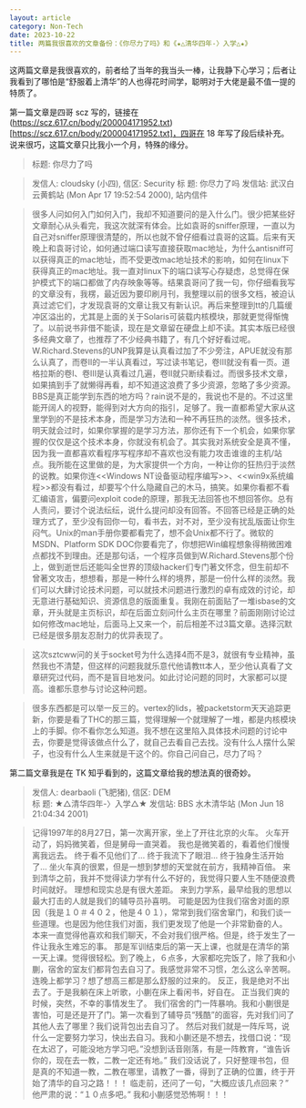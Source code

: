 ```yaml
---
layout: article
category: Non-Tech
date: 2023-10-22
title: 两篇我很喜欢的文章备份：《你尽力了吗》和《★△清华四年-〉入学△★》
---
```

<!-- excerpt-start -->
这两篇文章是我很喜欢的，前者给了当年的我当头一棒，让我静下心学习；后者让我看到了哪怕是“舒服着上清华”的人也得花时间学，聪明对于大佬是最不值一提的特质了。

第一篇文章是四哥 scz 写的，链接在(https://scz.617.cn/body/200004171952.txt)[https://scz.617.cn/body/200004171952.txt]，四哥在 18 年写了段后续补充。说来很巧，这篇文章只比我小一个月，特殊的缘分。

>标题: 你尽力了吗

>发信人: cloudsky (小四), 信区: Security
>标  题: 你尽力了吗
>发信站: 武汉白云黄鹤站 (Mon Apr 17 19:52:54 2000), 站内信件

>很多人问如何入门如何入门，我却不知道要问的是入什么门。很少把某些好文章耐心从头看完，我这次就深有体会。比如袁哥的sniffer原理，一直以为自己对sniffer原理很清楚的，所以也就不曾仔细看过袁哥的这篇。后来有天晚上和袁哥讨论，如何通过端口读写直接获取mac地址，为什么antisniff可以获得真正的mac地址，而不受更改mac地址技术的影响，如何在linux下获得真正的mac地址。我一直对linux下的端口读写心存疑虑，总觉得在保护模式下的端口都做了内存映象等等。结果袁哥问了我一句，你仔细看我写的文章没有，我楞，最近因为要印刷月刊，我整理以前的很多文档，被迫认真过滤它们，才发现袁哥的文章让我又有新认识。再后来整理到tt的几篇缓冲区溢出的，尤其是上面的关于Solaris可装载内核模块，那就更觉得惭愧了。以前说书非借不能读，现在是文章留在硬盘上却不读。其实本版已经很多经典文章了，也推荐了不少经典书籍了，有几个好好看过呢。W.Richard.Stevens的UNP我算是认真看过加了不少旁注，APUE就没有那么认真了，而卷II的一半认真看过，写过读书笔记，卷III就没有看一页。道格拉斯的卷I、卷III是认真看过几遍，卷II就只断续看过。而很多技术文章，如果搞到手了就懒得再看，却不知道这浪费了多少资源，忽略了多少资源。BBS是真正能学到东西的地方吗？rain说不是的，我说也不是的。不过这里能开阔人的视野，能得到对大方向的指引，足够了。我一直都希望大家从这里学到的不是技术本身，而是学习方法和一种不再狂热的淡然。很多技术，明天就会过时，如果你掌握的是学习方法，那你还有下一个机会，如果你掌握的仅仅是这个技术本身，你就没有机会了。其实我对系统安全是真不懂，因为我一直都喜欢看程序写程序却不喜欢也没有能力攻击谁谁的主机/站点。我所能在这里做的是，为大家提供一个方向，一种让你的狂热归于淡然的说教。如果你连<<Windows NT设备驱动程序编写>>、<<win9x系统编程>>都没有看过，却要写个什么隐藏自己的木马，搞笑。如果你看都不看汇编语言，偏要问exploit code的原理，那我无法回答也不想回答你。总有人责问，要讨个说法纭纭，说什么提问却没有回答。不回答已经是正确的处理方式了，至少没有回你一句，看书去，对不对，至少没有扰乱版面让你生闷气。Unix的man手册你要都看完了，想不会Unix都不行了。微软的MSDN、Platform SDK DOC你要看完了，你想把Win编程想象得稍微困难点都找不到理由。还是那句话，一个程序员做到W.Richard.Stevens那个份上，做到逝世后还能叫全世界的顶级hacker们专门著文怀念，但生前却不曾著文攻击，想想看，那是一种什么样的境界，那是一份什么样的淡然。我们可以大肆讨论技术问题，可以就技术问题进行激烈的卓有成效的讨论，却无意进行基础知识、资源信息的版面重复。我刚在前面贴了一堆isbase的文章，开头就是主页标识，却在后面立刻问什么主页在哪里？前面刚刚讨论过如何修改mac地址，后面马上又来一个，前后相差不过3篇文章。选择沉默已经是很多朋友忍耐力的优异表现了。

>这次sztcww问的关于socket号为什么选择4而不是3，就很有专业精神，虽然我也不清楚，但这样的问题我就乐意代他请教tt本人，至少他认真看了文章研究过代码，而不是盲目地发问。如此讨论问题的同时，大家都可以提高。谁都乐意参与讨论这种问题。

>很多东西都是可以举一反三的。vertex的lids，被packetstorm天天追踪更新，你要是看了THC的那三篇，觉得理解一个就理解了一堆，都是内核模块上的手脚。你不看你怎么知道。我不想在这里陷入具体技术问题的讨论中去，你要是觉得该做点什么了，就自己去看自己去找。没有什么人摆什么架子，也没有什么人生来就是干这个的。你自己问自己，尽力了吗？

第二篇文章我是在 TK 知乎看到的，这篇文章给我的想法真的很奇妙。

>发信人: dearbaoli (飞肥猪), 信区: DEM       
标  题: ★△清华四年-〉入学△★
发信站: BBS 水木清华站 (Mon Jun 18 21:04:34 2001)

>记得1997年的8月27日，第一次离开家，坐上了开往北京的火车。
火车开动了，妈妈微笑着，但是舅母一直哭着。
我也是微笑着的，看着他们慢慢离我远去。
终于看不见他们了...
终于我流下了眼泪...
终于独身生活开始了...
坐火车真的很累，但是一想到梦想的天堂就在前方，我精神百倍。
来到清华之前，我并不觉得读力学有什么不好的，我觉得只要人生不随便浪费时间就好。
理想和现实总是有很大差距。
来到力学系，最早给我的思想以最大打击的人就是我们的辅导员孙喜明。
可能是因为住我们宿舍对面的原因（我是１０＃４０２，他是４０１），常常到我们宿舍窜门，和我们谈一些道理。也是因为他住我们对面，我们更发现了他是一个非常勤奋的人。
本来一直觉得他喜欢和我们聊天，不会对我们很严格。但是，终于发生了一件让我永生难忘的事。
那是军训结束后的第一天上课，也就是在清华的第一天上课。觉得很轻松。到了晚上，６点多，大家都吃完饭了，除了我和小蒯，宿舍的室友们都背包去自习了。我感觉非常不习惯，怎么这么辛苦啊。连晚上都学习？想了想高三都是那么舒服的过来的。
反正，我是绝对不出去了。于是我躺在床上听歌，小蒯在床上看闲书，好自在。
正当我们爽的时候，突然，不幸的事情发生了。
我们宿舍的门一阵暴响。我和小蒯很是害怕，可是还是开了门。第一次看到了辅导员“残酷”的面容，先对我们问了其他人去了哪里？我们说背包出去自习了。
然后对我们就是一阵斥骂，说什么一定要努力学习，快出去自习。我和小蒯还是不想去，找借口说：“现在太迟了，可能没地方学习吧。”没想到话音刚落，有是一阵教育，“谁告诉你的，现在去一教，二教一定还有地。”
我们没话说了，只好整理书包，但是真的不知道一教，二教在哪里，请教了一番，得到了正确的位置，终于开始了清华的自习之路！！！
临走前，还问了一句，“大概应该几点回来？”
他严肃的说：“１０点多吧。”
我和小蒯感觉恐怖啊！！！